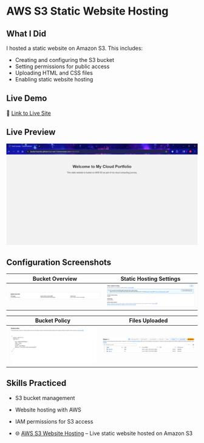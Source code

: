 # AWS S3 Static Website Hosting

## What I Did
I hosted a static website on Amazon S3. This includes:

- Creating and configuring the S3 bucket
- Setting permissions for public access
- Uploading HTML and CSS files
- Enabling static website hosting

## Live Demo
🔗 [Link to Live Site](http://bucket-lacerda-github.s3-website.us-east-2.amazonaws.com)

## Live Preview
![Live Website](screenshots/live-site.png)

## Configuration Screenshots

| Bucket Overview | Static Hosting Settings |
|------------------|-------------------------|
| ![](screenshots/s3-overview.png) | ![](screenshots/hosting-settings.png) |

| Bucket Policy | Files Uploaded |
|----------------|----------------|
| ![](screenshots/bucket-policys.png) | ![](screenshots/files-upload.png) |


## Skills Practiced
- S3 bucket management
- Website hosting with AWS
- IAM permissions for S3 access

- 🌐 [AWS S3 Website Hosting](https://github.com/Lacerdaa/s3-static-site) – Live static website hosted on Amazon S3

